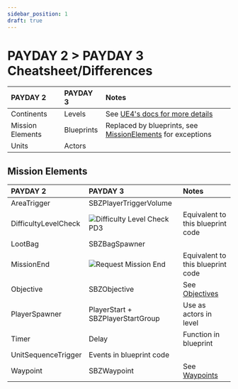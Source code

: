 ```yaml
---
sidebar_position: 1
draft: true
---
```


# PAYDAY 2 > PAYDAY 3 Cheatsheet/Differences

| PAYDAY 2         | PAYDAY 3   | Notes                                                                                                   |
|:-----------------|:-----------|:--------------------------------------------------------------------------------------------------------|
| Continents       | Levels     | See [UE4's docs for more details](https://docs.unrealengine.com/4.27/en-US/Basics/Levels/LevelsWindow/) |
| Mission Elements | Blueprints | Replaced by blueprints, see [MissionElements](#mission-elements) for exceptions                         |
| Units            | Actors     ||

## Mission Elements
| PAYDAY 2             | PAYDAY 3                                                            | Notes                                                                          |
|:---------------------|:--------------------------------------------------------------------|:-------------------------------------------------------------------------------|
| AreaTrigger          | SBZPlayerTriggerVolume                                              ||
| DifficultyLevelCheck | ![Difficulty Level Check PD3](/img/difficultylevelcheck.png)        | Equivalent to this blueprint code                                              |
| LootBag              | SBZBagSpawner                                                       ||
| MissionEnd           | ![Request Mission End](/img/gamestatemachine-requestmissionend.png) | Equivalent to this blueprint code                                              |
| Objective            | SBZObjective                                                        | See [Objectives](/custom-heists/objectives)                                    |
| PlayerSpawner        | PlayerStart + SBZPlayerStartGroup                                   | Use as actors in level                                                         |
| Timer                | Delay                                                               | Function in blueprint                                                          |
| UnitSequenceTrigger  | Events in blueprint code                                            ||
| Waypoint             | SBZWaypoint                                                         | See [Waypoints](/custom-heists/objectives#adding-waypoints-to-your-objectives) |
